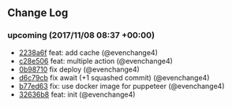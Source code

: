 ## Change Log

### upcoming (2017/11/08 08:37 +00:00)
- [2238a6f](https://github.com/evenchange4/micro-website-api/commit/2238a6fde80fd3f99a8cc62f49fd14138ffa3e65) feat: add cache (@evenchange4)
- [c28e506](https://github.com/evenchange4/micro-website-api/commit/c28e506eb56808904dbad0b13797c958717a697e) feat: multiple action (@evenchange4)
- [0b98710](https://github.com/evenchange4/micro-website-api/commit/0b9871088c1ddfbf271d73dd86e59f8b27fc080a) fix deploy (@evenchange4)
- [d6c79cb](https://github.com/evenchange4/micro-website-api/commit/d6c79cb946a0a23e68fc948449f9af2ff6420299) fix await (+1 squashed commit) (@evenchange4)
- [b77ed63](https://github.com/evenchange4/micro-website-api/commit/b77ed637971d511fa45c166817cafc6fb0c0ba31) fix: use docker image for puppeteer (@evenchange4)
- [32636b8](https://github.com/evenchange4/micro-website-api/commit/32636b8f27f8111423190fb448542b4704dc324f) feat: init (@evenchange4)